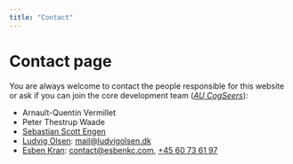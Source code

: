 ```yaml
---
title: "Contact"
---
```


# Contact page

You are always welcome to contact the people responsible for this website or ask if you can join the core development team ([_AU CogSeers_](https://github.com/AUcogseers/)):

- Arnault-Quentin Vermillet
- Peter Thestrup Waade
- [Sebastian Scott Engen](https://sebix.me/)
- [Ludvig Olsen](http://ludvigolsen.dk): [mail@ludvigolsen.dk](mailto:mail@ludvigolsen.dk)
- [Esben Kran](https://github.com/esbenkc): [contact@esbenkc.com](mailto:contact@esbenkc.com), [+45 60 73 61 97](tel:+4560736197)
